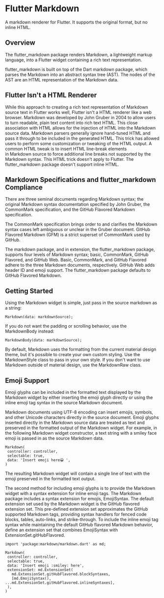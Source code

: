 # Flutter Markdown

A markdown renderer for Flutter. It supports the original format, but no inline HTML.

## Overview

The flutter_markdown package renders Markdown, a lightweight markup language, into a Flutter widget containing a rich text representation.

flutter_markdown is built on top of the Dart markdown package, which parses the Markdown into an abstract syntax tree (AST). The nodes of the AST are an HTML representation of the Markdown data.

## Flutter Isn't a HTML Renderer

While this approach to creating a rich text representation of Markdown source text in Flutter works well, Flutter isn't a HTML renderer like a web browser. Markdown was developed by John Gruber in 2004 to allow users to turn readable, plain text content into rich text HTML. This close association with HTML allows for the injection of HTML into the Markdown source data. Markdown parsers generally ignore hand-tuned HTML and pass it through to be included in the generated HTML. This trick has allowed users to perform some customization or tweaking of the HTML output. A common HTML tweak is to insert HTML line-break elements <br /> in Markdown source to force additional line breaks not supported by the Markdown syntax. This HTML trick doesn't apply to Flutter. The flutter_markdown package doesn't support inline HTML.

## Markdown Specifications and flutter_markdown Compliance

There are three seminal documents regarding Markdown syntax; the original Markdown syntax documentation specified by John Gruber, the CommonMark specification, and the GitHub Flavored Markdown specification.

The CommonMark specification brings order to and clarifies the Markdown syntax cases left ambiguous or unclear in the Gruber document. GitHub Flavored Markdown (GFM) is a strict superset of CommonMark used by GitHub.

The markdown package, and in extension, the flutter_markdown package, supports four levels of Markdown syntax; basic, CommonMark, GitHub Flavored, and GitHub Web. Basic, CommonMark, and GitHub Flavored adhere to the three Markdown documents, respectively. GitHub Web adds header ID and emoji support. The flutter_markdown package defaults to GitHub Flavored Markdown.

## Getting Started

Using the Markdown widget is simple, just pass in the source markdown as a string:

   ```
   Markdown(data: markdownSource);
   ```

If you do not want the padding or scrolling behavior, use the MarkdownBody instead:

   ```
   MarkdownBody(data: markdownSource);
   ```

By default, Markdown uses the formatting from the current material design theme, but it's possible to create your own custom styling. Use the MarkdownStyle class to pass in your own style. If you don't want to use Markdown outside of material design, use the MarkdownRaw class.

## Emoji Support

Emoji glyphs can be included in the formatted text displayed by the Markdown widget by either inserting the emoji glyph directly or using the inline emoji tag syntax in the source Markdown document.

Markdown documents using UTF-8 encoding can insert emojis, symbols, and other Unicode characters directly in the source document. Emoji glyphs inserted directly in the Markdown source data are treated as text and preserved in the formatted output of the Markdown widget. For example, in the following Markdown widget constructor, a text string with a smiley face emoji is passed in as the source Markdown data.

   ```
   Markdown(
    controller: controller,
    selectable: true,
    data: 'Insert emoji here😀 ',
)
   ```

The resulting Markdown widget will contain a single line of text with the emoji preserved in the formatted text output.

The second method for including emoji glyphs is to provide the Markdown widget with a syntax extension for inline emoji tags. The Markdown package includes a syntax extension for emojis, EmojiSyntax. The default extension set used by the Markdown widget is the GitHub flavored extension set. This pre-defined extension set approximates the GitHub supported Markdown tags, providing syntax handlers for fenced code blocks, tables, auto-links, and strike-through. To include the inline emoji tag syntax while maintaining the default GitHub flavored Markdown behavior, define an extension set that combines EmojiSyntax with ExtensionSet.gitHubFlavored.

   ```
   import 'package:markdown/markdown.dart' as md;

Markdown(
    controller: controller,
    selectable: true,
    data: 'Insert emoji :smiley: here',
    extensionSet: md.ExtensionSet(
      md.ExtensionSet.gitHubFlavored.blockSyntaxes,
      [md.EmojiSyntax(), ...md.ExtensionSet.gitHubFlavored.inlineSyntaxes],
    ),
)
   ```
